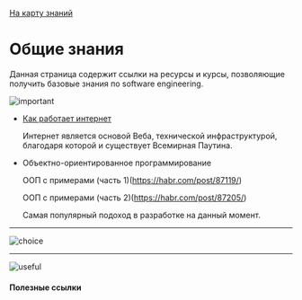   <a href="https://github.com/js-machine/dashboard/blob/master/knowledge-map/MAP.md#start">На карту знаний</a>
 
 # Общие знания

Данная страница содержит ссылки на ресурсы и курсы, позволяющие получить базовые знания по software engineering.

![important]

* [Как работает интернет](https://developer.mozilla.org/ru/docs/Learn/How_the_Internet_works)

  Интернет является основой Веба, технической инфраструктурой, благодаря которой и существует Всемирная Паутина. 
  
* Объектно-ориентированное программирование

  ООП с примерами (часть 1)(https://habr.com/post/87119/)
  
  ООП с примерами (часть 2)(https://habr.com/post/87205/)

  Самая популярный подоход в разработке на данный момент.

---
![choice]

---
![useful]

#### Полезные ссылки

[important]: https://github.com/js-machine/dashboard/blob/master/knowledge-map/images/important.png
[choice]: https://github.com/js-machine/dashboard/blob/master/knowledge-map/images/choice.png
[useful]: https://github.com/js-machine/dashboard/blob/master/knowledge-map/images/useful.png
